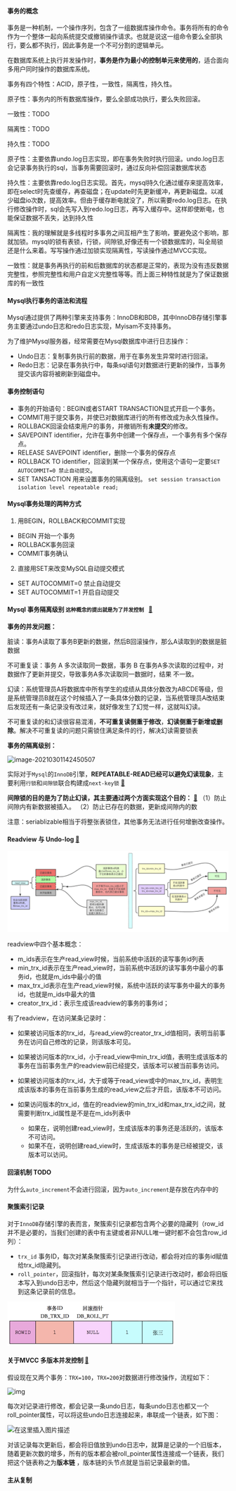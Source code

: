 #### 事务的概念

事务是一种机制，一个操作序列，包含了一组数据库操作命令。事务将所有的命令作为一个整体一起向系统提交或撤销操作请求。也就是说这一组命令要么全部执行，要么都不执行，因此事务是一个不可分割的逻辑单元。

在数据库系统上执行并发操作时，**事务是作为最小的控制单元来使用的**，适合面向多用户同时操作的数据库系统。

事务有四个特性：ACID，原子性，一致性，隔离性，持久性。

原子性：事务内的所有数据库操作，要么全部成功执行，要么失败回滚。

一致性：TODO

隔离性：TODO 

持久性：TODO



原子性：主要依靠undo.log日志实现，即在事务失败时执行回滚。undo.log日志会记录事务执行的sql，当事务需要回滚时，通过反向补偿回滚数据库状态

持久性：主要依靠redo.log日志实现。首先，mysql持久化通过缓存来提高效率，即在select时先查缓存，再查磁盘；在update时先更新缓冲，再更新磁盘。以减少磁盘io次数，提高效率。但由于缓存断电就没了，所以需要redo.log日志。在执行修改操作时，sql会先写入到redo.log日志，再写入缓存中。这样即使断电，也能保证数据不丢失，达到持久性

隔离性：我的理解就是多线程时多事务之间互相产生了影响，要避免这个影响，那就加锁。mysql的锁有表锁，行锁，间隙锁,好像还有一个锁数据库的，叫全局锁还是什么来着。写写操作通过加锁实现隔离性，写读操作通过MVCC实现。

一致性：就是事务再执行的前和后数据库的状态都是正常的，表现为没有违反数据完整性，参照完整性和用户自定义完整性等等。而上面三种特性就是为了保证数据库的有一致性



#### Mysql执行事务的语法和流程

Mysql通过提供了两种引擎来支持事务：InnoDB和BDB，其中InnoDB存储引擎事务主要通过undo日志和redo日志实现，Myisam不支持事务。

为了维护Mysql服务器，经常需要在Mysql数据库中进行日志操作：

+   Undo日志：复制事务执行前的数据，用于在事务发生异常时进行回滚。
+   Redo日志：记录在事务执行中，每条sql语句对数据进行更新的操作，当事务提交该内容将被刷新到磁盘中。



#### 事务控制语句

+   事务的开始语句：BEGIN或者START TRANSACTION显式开启一个事务。
+   COMMIT用于提交事务，并使已对数据库进行的所有修改成为永久性操作。
+   ROLLBACK回滚会结束用户的事务，并撤销所有**未提交**的修改。
+   SAVEPOINT identifier，允许在事务中创建一个保存点，一个事务有多个保存点。
+   RELEASE SAVEPOINT identifier，删除一个事务的保存点
+   ROLLBACK TO identifier，回滚到某一个保存点，使用这个语句一定要`SET AUTOCOMMIT=0 禁止自动提交`。
+   SET TANSACTION 用来设置事务的隔离级别。 `set session transaction isolation level repeatable read;`



#### Mysql事务处理的两种方式

1.  用BEGIN，ROLLBACK和COMMIT实现

+   BEGIN 开始一个事务
+   ROLLBACK事务回滚
+   COMMIT事务确认

2.  直接用SET来改变MySQL自动提交模式

+   SET AUTOCOMMIT=0 禁止自动提交
+   SET AUTOCOMMIT=1 开启自动提交



#### Mysql 事务隔离级别 `这种概念的提出就是为了并发控制 `  [🔗](https://blog.csdn.net/qq_38538733/article/details/88902979)

**事务的并发问题：**

脏读：事务A读取了事务B更新的数据，然后B回滚操作，那么A读取到的数据是脏数据

不可重复读：事务 A 多次读取同一数据，事务 B 在事务A多次读取的过程中，对数据作了更新并提交，导致事务A多次读取同一数据时，结果 不一致。

幻读：系统管理员A将数据库中所有学生的成绩从具体分数改为ABCDE等级，但是系统管理员B就在这个时候插入了一条具体分数的记录，当系统管理员A改结束后发现还有一条记录没有改过来，就好像发生了幻觉一样，这就叫幻读。

不可重复读的和幻读很容易混淆，**不可重复读侧重于修改**，**幻读侧重于新增或删除**。解决不可重复读的问题只需锁住满足条件的行，解决幻读需要锁表

**事务的隔离级别：** 

![image-20210301142450507](E:\git\typora\LeetCode刷题\images\sql2)

实际对于`Mysql`的`InnoDB`引擎，**REPEATABLE-READ已经可以避免幻读现象**，主要利用`行锁`和`间隙锁`联合构建成`next-key锁` [🔗](https://blog.csdn.net/liqfyiyi/article/details/72771845)

**间隙锁的目的是为了防止幻读，其主要通过两个方面实现这个目的：** [🔗](https://www.cnblogs.com/crazylqy/p/7821481.html)
（1）防止间隙内有新数据被插入。
（2）防止已存在的数据，更新成间隙内的数

注意：seriablizable相当于将整张表锁住，其他事务无法进行任何增删改查操作。



#### Readview 与 Undo-log [🔗](https://database.51cto.com/art/202101/641019.htm)

![20210412003459406](../../LeetCode刷题/images/20210412003459406.png)

readview中四个基本概念：

+   m_ids表示在生产read_view时候，当前系统中活跃的读写事务id列表
+   min_trx_id表示在生产read_view时，当前系统中活跃的读写事务中最小的事务id，也就是m_ids中最小的值
+   max_trx_id表示在生产read_view时候，系统中活跃的读写事务中最大的事务id，也就是m_ids中最大的值
+   creator_trx_id：表示生成该readview的事务的事务id；

有了readview，在访问某条记录时：

+   如果被访问版本的trx_id，与read_view的creator_trx_id值相同，表明当前事务在访问自己修改的记录，则该版本可见。

+   如果被访问版本的trx_id，小于read_view中min_trx_id值，表明生成该版本的事务在当前事务生产的readview前已经提交，该版本可以被当前事务访问。

+   如果被访问版本的trx_id，大于或等于read_view或中的max_trx_id，表明生成该版本的事务在当前事务生成的read_view之后才开启，该版本不可访问。

+   如果访问版本的trx_id，值在的readview的min_trx_id和max_trx_id之间，就需要判断trx_id属性是不是在m_ids列表中

    +   如果在，说明创建read_view时，生成该版本的事务还是活跃的，该版本不可访问。
    +   如果不在，说明创建read_view时，生成该版本的事务是已经被提交，该版本可以访问。

    

#### 回滚机制 TODO

为什么`auto_increment`不会进行回滚，因为`auto_increment`是存放在内存中的



#### 聚簇索引记录

对于`InnoDB`存储引擎的表而言，聚簇索引记录都包含两个必要的隐藏列（row_id并不是必要的，当我们创建的表中有主键或者非NULL唯一键时都不会包含row_id列）：

+   `trx_id`  事务ID，每次对某条聚簇索引记录进行改动，都会将对应的事务id赋值给trx_id隐藏列。
+   `roll_pointer`，回滚指针，每次对某条聚簇索引记录进行改动时，都会将旧版本写入到undo日志中，然后这个隐藏列就相当于一个指针，可以通过它来找到这条记录前的信息。



![在这里插入图片描述](../../LeetCode刷题/images/20200802233822931-1622623278456.png)

#### 关于MVCC 多版本并发控制 [🔗](https://blog.csdn.net/qq_38538733/article/details/88902979)

假设现在又两个事务：`TRX=100`，`TRX=200`对数据进行修改操作，流程如下：

![img](E:\git\typora\LeetCode刷题\images\20200803003621742.png)

每次对记录进行修改，都会记录一条undo日志，每条undo日志也都又一个roll_pointer属性，可以将这些undo日志连接起来，串联成一个链表，如下图：

![在这里插入图片描述](E:\git\typora\LeetCode刷题\images\2020080323113077.png)

对该记录每次更新后，都会将旧值放到undo日志中，就算是记录的一个旧版本，随着更新次数的增多，所有的版本都会被roll_pointer属性连接成一个链表，我们把这个链表称之为**版本链** ，版本链的头节点就是当前记录最新的值。





#### 主从复制

